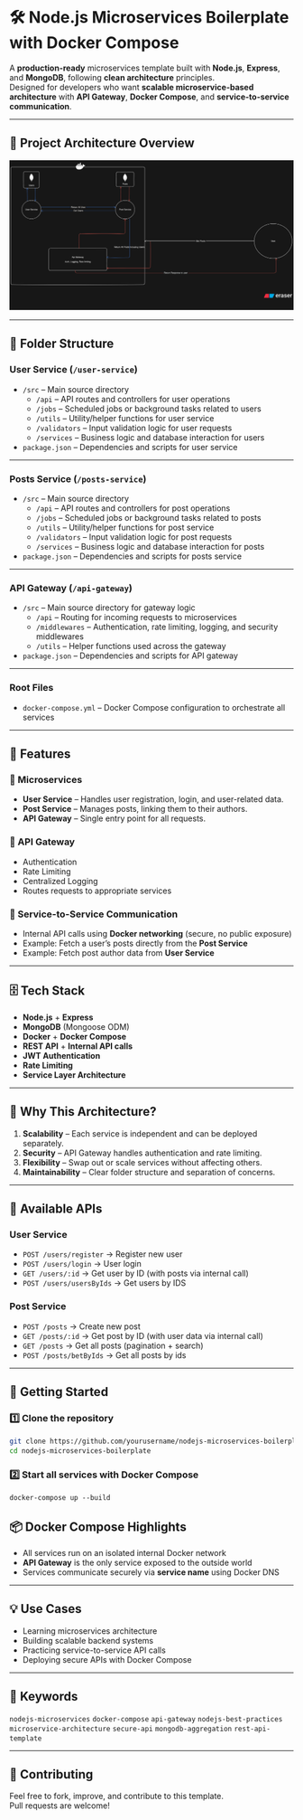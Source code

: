 # 🛠️ Node.js Microservices Boilerplate with Docker Compose

A **production-ready** microservices template built with **Node.js**, **Express**, and **MongoDB**, following **clean architecture** principles.  
Designed for developers who want **scalable microservice-based architecture** with **API Gateway**, **Docker Compose**, and **service-to-service communication**.

---

## 📸 Project Architecture Overview

![Architecture Diagram](./architecture.png) <!-- Replace with your actual image path -->

---

## 📁 Folder Structure

### **User Service (`/user-service`)**
- `/src` – Main source directory  
  - `/api` – API routes and controllers for user operations  
  - `/jobs` – Scheduled jobs or background tasks related to users  
  - `/utils` – Utility/helper functions for user service  
  - `/validators` – Input validation logic for user requests  
  - `/services` – Business logic and database interaction for users  
- `package.json` – Dependencies and scripts for user service  

---

### **Posts Service (`/posts-service`)**
- `/src` – Main source directory  
  - `/api` – API routes and controllers for post operations  
  - `/jobs` – Scheduled jobs or background tasks related to posts  
  - `/utils` – Utility/helper functions for post service  
  - `/validators` – Input validation logic for post requests  
  - `/services` – Business logic and database interaction for posts  
- `package.json` – Dependencies and scripts for posts service  

---

### **API Gateway (`/api-gateway`)**
- `/src` – Main source directory for gateway logic  
  - `/api` – Routing for incoming requests to microservices  
  - `/middlewares` – Authentication, rate limiting, logging, and security middlewares  
  - `/utils` – Helper functions used across the gateway  
- `package.json` – Dependencies and scripts for API gateway  

---

### **Root Files**
- `docker-compose.yml` – Docker Compose configuration to orchestrate all services

---

## 🚀 Features

### 🧩 Microservices
- **User Service** – Handles user registration, login, and user-related data.
- **Post Service** – Manages posts, linking them to their authors.
- **API Gateway** – Single entry point for all requests.

### 🔐 API Gateway
- Authentication
- Rate Limiting
- Centralized Logging
- Routes requests to appropriate services

### 🔄 Service-to-Service Communication
- Internal API calls using **Docker networking** (secure, no public exposure)
- Example: Fetch a user’s posts directly from the **Post Service**
- Example: Fetch post author data from **User Service**

---

## 🗄️ Tech Stack
- **Node.js** + **Express**
- **MongoDB** (Mongoose ODM)
- **Docker** + **Docker Compose**
- **REST API** + **Internal API calls**
- **JWT Authentication**
- **Rate Limiting**
- **Service Layer Architecture**

---

## 📌 Why This Architecture?

1. **Scalability** – Each service is independent and can be deployed separately.
2. **Security** – API Gateway handles authentication and rate limiting.
3. **Flexibility** – Swap out or scale services without affecting others.
4. **Maintainability** – Clear folder structure and separation of concerns.

---

## 🧪 Available APIs

### **User Service**
- `POST /users/register` → Register new user
- `POST /users/login` → User login
- `GET /users/:id` → Get user by ID (with posts via internal call)
- `POST /users/usersByIds` → Get users by IDS

### **Post Service**
- `POST /posts` → Create new post
- `GET /posts/:id` → Get post by ID (with user data via internal call)
- `GET /posts` → Get all posts (pagination + search)
- `POST /posts/betByIds` → Get all posts by ids

---

## 🚀 Getting Started

### 1️⃣ Clone the repository
```bash
git clone https://github.com/yourusername/nodejs-microservices-boilerplate.git
cd nodejs-microservices-boilerplate
```

### 2️⃣ Start all services with Docker Compose
``` 
docker-compose up --build
```

## 📦 Docker Compose Highlights
- All services run on an isolated internal Docker network  
- **API Gateway** is the only service exposed to the outside world  
- Services communicate securely via **service name** using Docker DNS  

---

## 💡 Use Cases
- Learning microservices architecture  
- Building scalable backend systems  
- Practicing service-to-service API calls  
- Deploying secure APIs with Docker Compose  

---

## 🔎 Keywords
`nodejs-microservices` `docker-compose` `api-gateway` `nodejs-best-practices` `microservice-architecture` `secure-api` `mongodb-aggregation` `rest-api-template`

---

## 🙌 Contributing
Feel free to fork, improve, and contribute to this template.  
Pull requests are welcome!

